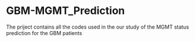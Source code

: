 # GBM-MGMT_Prediction
The priject contains all the codes used in the our study of the MGMT status prediction for the GBM patients

